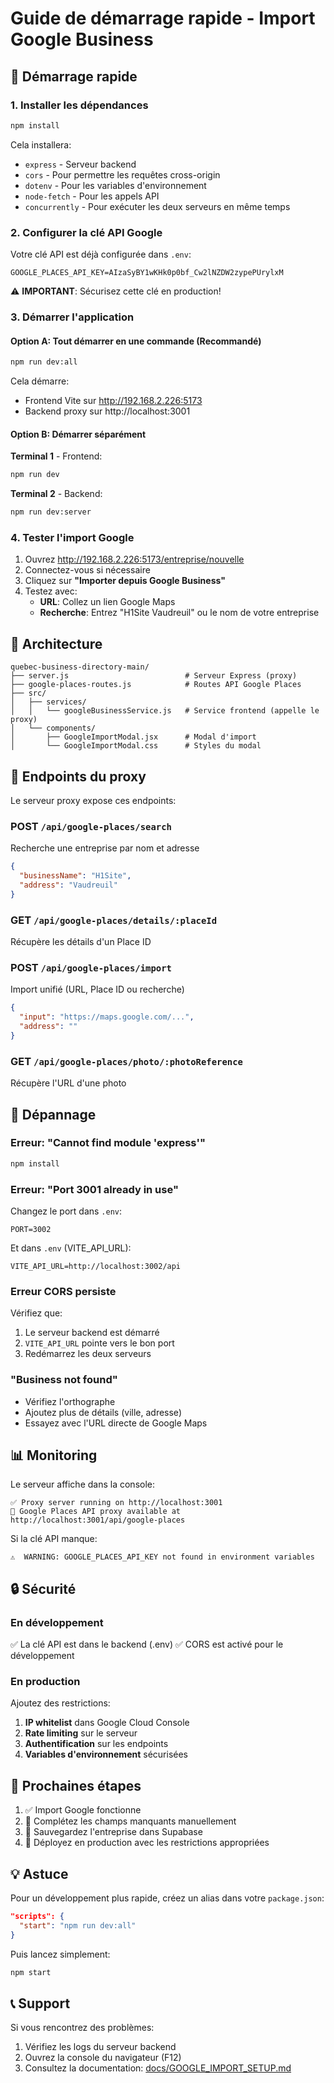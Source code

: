 # Guide de démarrage rapide - Import Google Business

## 🚀 Démarrage rapide

### 1. Installer les dépendances

```bash
npm install
```

Cela installera:
- `express` - Serveur backend
- `cors` - Pour permettre les requêtes cross-origin
- `dotenv` - Pour les variables d'environnement
- `node-fetch` - Pour les appels API
- `concurrently` - Pour exécuter les deux serveurs en même temps

### 2. Configurer la clé API Google

Votre clé API est déjà configurée dans `.env`:
```
GOOGLE_PLACES_API_KEY=AIzaSyBY1wKHk0p0bf_Cw2lNZDW2zypePUrylxM
```

⚠️ **IMPORTANT**: Sécurisez cette clé en production!

### 3. Démarrer l'application

#### Option A: Tout démarrer en une commande (Recommandé)
```bash
npm run dev:all
```

Cela démarre:
- Frontend Vite sur http://192.168.2.226:5173
- Backend proxy sur http://localhost:3001

#### Option B: Démarrer séparément

**Terminal 1** - Frontend:
```bash
npm run dev
```

**Terminal 2** - Backend:
```bash
npm run dev:server
```

### 4. Tester l'import Google

1. Ouvrez http://192.168.2.226:5173/entreprise/nouvelle
2. Connectez-vous si nécessaire
3. Cliquez sur **"Importer depuis Google Business"**
4. Testez avec:
   - **URL**: Collez un lien Google Maps
   - **Recherche**: Entrez "H1Site Vaudreuil" ou le nom de votre entreprise

## 📁 Architecture

```
quebec-business-directory-main/
├── server.js                          # Serveur Express (proxy)
├── google-places-routes.js            # Routes API Google Places
├── src/
│   ├── services/
│   │   └── googleBusinessService.js   # Service frontend (appelle le proxy)
│   └── components/
│       ├── GoogleImportModal.jsx      # Modal d'import
│       └── GoogleImportModal.css      # Styles du modal
```

## 🔌 Endpoints du proxy

Le serveur proxy expose ces endpoints:

### POST `/api/google-places/search`
Recherche une entreprise par nom et adresse
```json
{
  "businessName": "H1Site",
  "address": "Vaudreuil"
}
```

### GET `/api/google-places/details/:placeId`
Récupère les détails d'un Place ID

### POST `/api/google-places/import`
Import unifié (URL, Place ID ou recherche)
```json
{
  "input": "https://maps.google.com/...",
  "address": ""
}
```

### GET `/api/google-places/photo/:photoReference`
Récupère l'URL d'une photo

## 🐛 Dépannage

### Erreur: "Cannot find module 'express'"
```bash
npm install
```

### Erreur: "Port 3001 already in use"
Changez le port dans `.env`:
```
PORT=3002
```
Et dans `.env` (VITE_API_URL):
```
VITE_API_URL=http://localhost:3002/api
```

### Erreur CORS persiste
Vérifiez que:
1. Le serveur backend est démarré
2. `VITE_API_URL` pointe vers le bon port
3. Redémarrez les deux serveurs

### "Business not found"
- Vérifiez l'orthographe
- Ajoutez plus de détails (ville, adresse)
- Essayez avec l'URL directe de Google Maps

## 📊 Monitoring

Le serveur affiche dans la console:
```
✅ Proxy server running on http://localhost:3001
📍 Google Places API proxy available at http://localhost:3001/api/google-places
```

Si la clé API manque:
```
⚠️  WARNING: GOOGLE_PLACES_API_KEY not found in environment variables
```

## 🔒 Sécurité

### En développement
✅ La clé API est dans le backend (.env)
✅ CORS est activé pour le développement

### En production
Ajoutez des restrictions:
1. **IP whitelist** dans Google Cloud Console
2. **Rate limiting** sur le serveur
3. **Authentification** sur les endpoints
4. **Variables d'environnement** sécurisées

## 🎯 Prochaines étapes

1. ✅ Import Google fonctionne
2. 🔄 Complétez les champs manquants manuellement
3. 📝 Sauvegardez l'entreprise dans Supabase
4. 🚀 Déployez en production avec les restrictions appropriées

## 💡 Astuce

Pour un développement plus rapide, créez un alias dans votre `package.json`:
```json
"scripts": {
  "start": "npm run dev:all"
}
```

Puis lancez simplement:
```bash
npm start
```

## 📞 Support

Si vous rencontrez des problèmes:
1. Vérifiez les logs du serveur backend
2. Ouvrez la console du navigateur (F12)
3. Consultez la documentation: [docs/GOOGLE_IMPORT_SETUP.md](./GOOGLE_IMPORT_SETUP.md)
